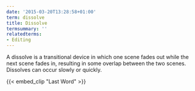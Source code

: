 ```yaml
---
date: '2015-03-20T13:28:58+01:00'
term: dissolve
title: Dissolve
termsummary: ''
relatedterms:
- Editing
---
```


A dissolve is a transitional device in which one scene fades out while
the next scene fades in, resulting in some overlap between the two
scenes.<!--more--> Dissolves can occur slowly or quickly.

{{< embed_clip "Last Word" >}}